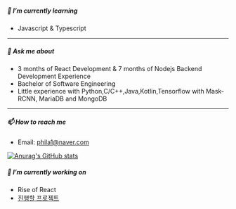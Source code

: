 ##### 🌱 I’m currently learning

- Javascript & Typescript
<!-- 
[![Top Langs](https://github-readme-stats.vercel.app/api/top-langs/?username=alexrider94&layout=compact&theme=radical)](https://github.com/alexrider94/github-readme-stats)
- Algorithms with Javascript.

[![Solved.ac](http://mazassumnida.wtf/api/generate_badge?boj=phila1)](https://solved.ac/phila1)
- Refactoring method.
 -->
***

##### 💬 Ask me about

- 3 months of React Development & 7 months of Nodejs Backend Development Experience
- Bachelor of Software Engineering
- Little experience with Python,C/C++,Java,Kotlin,Tensorflow with Mask-RCNN, MariaDB and MongoDB

***

##### 📫 How to reach me

- Email: phila1@naver.com

[![Anurag's GitHub stats](https://github-readme-stats.vercel.app/api?username=alexrider94&show_icons=true&theme=radical)](https://github.com/anuraghazra/github-readme-stats)

##### 🔭 I’m currently working on
- Rise of React
- [진행할 프로젝트](https://bubbly-bone-3ef.notion.site/Project-List-4dd52ba970134d778b3182a0c39a0ce7)

